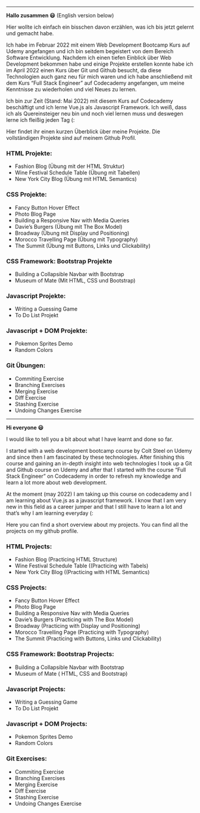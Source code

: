<hr>
<p><strong>Hallo zusammen 😃</strong> (English version below)</p>
<p>Hier wollte ich einfach ein bisschen davon erzählen, was ich bis jetzt gelernt und gemacht habe.</p>
<p>Ich habe im Februar 2022 mit einem Web Development Bootcamp Kurs auf Udemy angefangen und ich bin seitdem begeistert von dem Bereich Software Entwicklung.
Nachdem ich einen tiefen Einblick über Web Development bekommen habe und einige Projekte erstellen konnte habe ich im April 2022 einen Kurs über Git und Github besucht, da diese Technologien auch ganz neu für mich waren und ich habe anschließend mit dem Kurs “Full Stack Engineer” auf Codecademy angefangen, um meine Kenntnisse zu wiederholen und viel Neues zu lernen.</p>
<p>Ich bin zur Zeit (Stand: Mai 2022) mit diesem Kurs auf Codecademy beschäftigt und ich lerne Vue.js als Javascript Framework. Ich weiß, dass ich als Quereinsteiger neu bin und noch viel lernen muss und deswegen lerne ich fleißig jeden Tag (:</p>

<p>Hier findet ihr einen kurzen Überblick über meine Projekte. Die vollständigen Projekte sind auf meinem Github Profil.</p>
<h3>HTML Projekte:</h3>
<ul>
<li>Fashion Blog (Übung mit der HTML Struktur)</li>
<li>Wine Festival Schedule Table (Übung mit Tabellen)</li>
<li>New York City Blog (Übung mit HTML Semantics)</li>
</ul>
<h3>CSS Projekte:</h3>
<ul>
<li>Fancy Button Hover Effect</li>
<li>Photo Blog Page</li>
<li>Building a Responsive Nav with Media Queries</li>
<li>Davie’s Burgers (Übung mit The Box Model)</li>
<li>Broadway (Übung mit Display und Positioning)</li>
<li>Morocco Travelling Page (Übung mit Typography)</li>
<li>The Summit (Übung mit Buttons, Links und Clickability)</li>
</ul>
<h3>CSS Framework: Bootstrap Projekte</h3>
<ul>
<li>Building a Collapsible Navbar with Bootstrap</li>
<li>Museum of Mate (Mit HTML, CSS und Bootstrap)</li>
</ul>
<h3>Javascript Projekte:</h3>
<ul>
<li>Writing a Guessing Game</li>
<li>To Do List Projekt</li>
</ul>
<h3>Javascript + DOM Projekte:</h3>
<ul>
<li>Pokemon Sprites Demo</li>
<li>Random Colors</li>
</ul>
<h3>Git Übungen:</h3>
<ul>
<li>Commiting Exercise</li>
<li>Branching Exercises</li>
<li>Merging Exercise</li>
<li>Diff Exercise</li>
<li>Stashing Exercise</li>
<li>Undoing Changes Exercise</li>
</ul>
<hr>
<p><strong>Hi everyone 😃</strong></p>
<p>I would like to tell you a bit about what I have learnt and done so far.</p>
<p>I started with a web development bootcamp course by Colt Steel on Udemy and since then I am fascinated by these technologies.
After finishing this course and gaining an in-depth insight into web technologies I took up a Git and Github course on Udemy and after that I started with the course “Full Stack Engineer” on Codecademy in order to refresh my knowledge and learn a lot more about web development.</p>
<p>At the moment (may 2022) I am taking up this course on codecademy and I am learning about Vue.js as a javascript framework. I know that I am very new in this field as a career jumper and that I still have to learn a lot and that’s why I am learning everyday (:</p>
<p>Here you can find a short overview about my projects. You can find all the projects on my github profile.</p>
<h3>HTML Projects:</h3>
<ul>
<li>Fashion Blog (Practicing HTML Structure)</li>
<li>Wine Festival Schedule Table ((Practicing with Tabels)</li>
<li>New York City Blog ((Practicing with HTML Semantics)</li>
</ul>
<h3>CSS Projects:</h3>
<ul>
<li>Fancy Button Hover Effect</li>
<li>Photo Blog Page</li>
<li>Building a Responsive Nav with Media Queries</li>
<li>Davie’s Burgers (Practicing with The Box Model)</li>
<li>Broadway (Practicing with Display und Positioning)</li>
<li>Morocco Travelling Page (Practicing with Typography)</li>
<li>The Summit (Practicing with Buttons, Links und Clickability)</li>
</ul>
<h3>CSS Framework: Bootstrap Projects:</h3>
<ul>
<li>Building a Collapsible Navbar with Bootstrap</li>
<li>Museum of Mate ( HTML, CSS and Bootstrap)</li>
</ul>
<h3>Javascript Projects:</h3>
<ul>
<li>Writing a Guessing Game</li>
<li>To Do List Projekt</li>
</ul>
<h3>Javascript + DOM Projects:</h3>
<ul>
<li>Pokemon Sprites Demo</li>
<li>Random Colors</li>
</ul>
<h3>Git Exercises:</h3>
<ul>
<li>Commiting Exercise</li>
<li>Branching Exercises</li>
<li>Merging Exercise</li>
<li>Diff Exercise</li>
<li>Stashing Exercise</li>
<li>Undoing Changes Exercise</li>
</ul>

